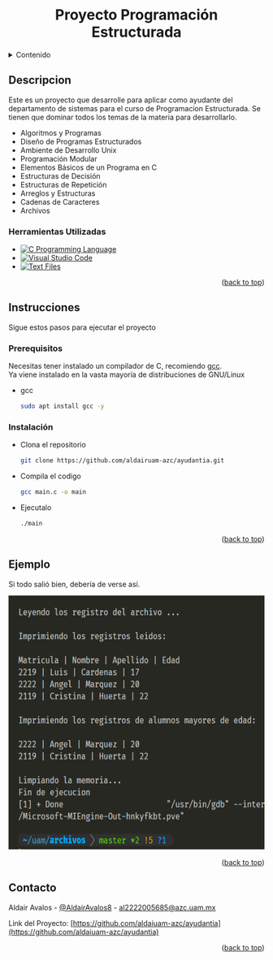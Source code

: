 <h1 align="center"> Proyecto Programación Estructurada</h1>

<!-- Improved compatibility of back to top link: See: https://github.com/othneildrew/Best-README-Template/pull/* -->
<a name="readme-top"></a>
<!--
*** Thanks for checking out the Best-README-Template. If you have a suggestion
*** that would make this better, please fork the repo and create a pull request
*** or simply open an issue with the tag "enhancement".
*** Don't forget to give the project a star!
*** Thanks again! Now go create something AMAZING! :D
-->
<!-- TABLE OF CONTENTS -->
<details>
  <summary>Contenido</summary>
  <ol>
    <li>
      <a href="#descripcion">Descripcion</a>
      <ul>
        <li><a href="#herramientas-utilizadas">Herramientas Utilizadas</a></li>
      </ul>
    </li>
    <li>
      <a href="#getting-started">Getting Started</a>
      <ul>
        <li><a href="#prerequisites">Prerequisites</a></li>
        <li><a href="#installation">Installation</a></li>
      </ul>
    </li>
    <li><a href="#usage">Usage</a></li>
    <li><a href="#roadmap">Roadmap</a></li>
    <li><a href="#contributing">Contributing</a></li>
    <li><a href="#license">License</a></li>
    <li><a href="#contact">Contact</a></li>
    <li><a href="#acknowledgments">Acknowledgments</a></li>
  </ol>
</details>



<!-- ABOUT THE PROJECT -->
## Descripcion

Este es un proyecto que desarrolle para aplicar como ayudante del departamento de sistemas para el curso de Programacion Estructurada.
Se tienen que dominar todos los temas de la materia para desarrollarlo.
* Algoritmos y Programas
* Diseño de Programas Estructurados
* Ambiente de Desarrollo Unix
* Programación Modular
* Elementos Básicos de un Programa en C
* Estructuras de Decisión
* Estructuras de Repetición
* Arreglos y Estructuras
* Cadenas de Caracteres
* Archivos
  
### Herramientas Utilizadas

* [![C Programming Language](https://img.shields.io/badge/C-Language-blue?style=for-the-badge&logo=c&logoColor=white)](https://en.wikipedia.org/wiki/C_(programming_language))
* [![Visual Studio Code](https://img.shields.io/badge/VSCode-IDE-blue?style=for-the-badge&logo=visualstudiocode&logoColor=white)](https://en.wikipedia.org/wiki/Visual_Studio_Code)
* [![Text Files](https://img.shields.io/badge/Text-Files-blue?style=for-the-badge&logo=aframe&logoColor=white)](https://en.wikipedia.org/wiki/Text_file)


<p align="right">(<a href="#readme-top">back to top</a>)</p>



<!-- GETTING STARTED -->
## Instrucciones
Sigue estos pasos para ejecutar el proyecto

### Prerequisitos
Necesitas tener instalado un compilador de C, recomiendo <a href="https://gcc.gnu.org/">gcc</a>.
<br>
Ya viene instalado en la vasta mayoría de distribuciones de GNU/Linux
* gcc
  ```sh
  sudo apt install gcc -y
  ```
### Instalación

* Clona el repositorio
   ```sh
   git clone https://github.com/aldairuam-azc/ayudantia.git
   ```
* Compila el codigo
   ```sh
   gcc main.c -o main
   ```
* Ejecutalo
   ```sh
   ./main
   ```

<p align="right">(<a href="#readme-top">back to top</a>)</p>



<!-- USAGE EXAMPLES -->
## Ejemplo

Si todo salió bien, debería de verse así.

<img src="exec.png" alt="ejecucion del programa" height="500">

<p align="right">(<a href="#readme-top">back to top</a>)</p>


<!-- CONTACT -->
## Contacto

Aldair Avalos - [@AldairAvalos8](https://twitter.com/AldairAvalos8) - al2222005685@azc.uam.mx

Link del Proyecto: [https://github.com/aldaiuam-azc/ayudantia](https://github.com/aldaiuam-azc/ayudantia)

<p align="right">(<a href="#readme-top">back to top</a>)</p>

